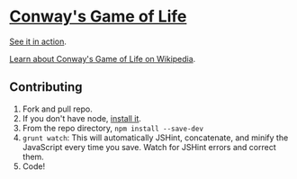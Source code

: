 [Conway's Game of Life](http://lauren.github.io/conways-game-of-life/)
======================================================================

[See it in action](http://lauren.github.io/conways-game-of-life/).

[Learn about Conway's Game of Life on Wikipedia](http://en.wikipedia.org/wiki/Conway's_Game_of_Life).

## Contributing

1. Fork and pull repo.
2. If you don't have node, [install it](http://howtonode.org/how-to-install-nodejs).
3. From the repo directory, `npm install --save-dev`
4. `grunt watch`: This will automatically JSHint, concatenate, and minify the JavaScript every time you save. Watch for JSHint errors and correct them.
6. Code!